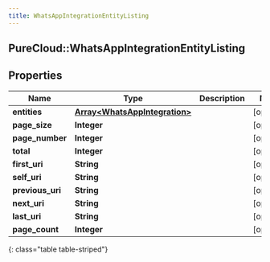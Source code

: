 ```yaml
---
title: WhatsAppIntegrationEntityListing
---
```

## PureCloud::WhatsAppIntegrationEntityListing

## Properties

|Name | Type | Description | Notes|
|------------ | ------------- | ------------- | -------------|
| **entities** | [**Array&lt;WhatsAppIntegration&gt;**](WhatsAppIntegration.html) |  | [optional] |
| **page_size** | **Integer** |  | [optional] |
| **page_number** | **Integer** |  | [optional] |
| **total** | **Integer** |  | [optional] |
| **first_uri** | **String** |  | [optional] |
| **self_uri** | **String** |  | [optional] |
| **previous_uri** | **String** |  | [optional] |
| **next_uri** | **String** |  | [optional] |
| **last_uri** | **String** |  | [optional] |
| **page_count** | **Integer** |  | [optional] |
{: class="table table-striped"}


